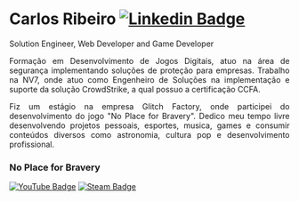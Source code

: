 # Carlos Ribeiro [![Linkedin Badge](https://icons.iconarchive.com/icons/sicons/basic-round-social/16/linkedin-icon.png)](https://www.linkedin.com/in/carloseduardoccribeiro/)

Solution Engineer, Web Developer and Game Developer 

<p align="justify">Formação em Desenvolvimento de Jogos Digitais, atuo na área de segurança implementando soluções de proteção para empresas.
Trabalho na NV7, onde atuo como Engenheiro de Soluções na implementação e suporte da solução CrowdStrike, a qual possuo a certificação CCFA.</p>
  
<p align="justify">Fiz um estágio na empresa Glitch Factory, onde participei do desenvolvimento do jogo "No Place for Bravery". 
Dedico meu tempo livre desenvolvendo projetos pessoais, esportes, musica, games e consumir conteúdos diversos como astronomia, cultura pop e desenvolvimento profissional.</p>

### No Place for Bravery  
[![YouTube Badge](https://i.imgur.com/0eSs8Wx.png)](https://youtu.be/QP1fpfRPIFA)  [![Steam Badge](https://i.imgur.com/mng2wAN.png)](https://store.steampowered.com/app/1039100/No_Place_for_Bravery/)
